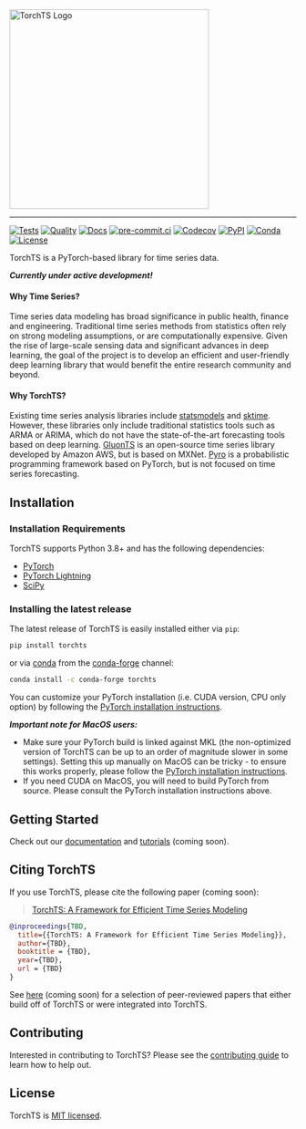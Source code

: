 <a href="https://rose-stl-lab.github.io/torchTS/">
  <img width="350" src="./docs/source/_static/images/torchTS_logo.png" alt="TorchTS Logo" />
</a>

---

[![Tests](https://github.com/Rose-STL-Lab/torchTS/workflows/Tests/badge.svg)](https://github.com/Rose-STL-Lab/torchTS/actions?query=workflow%3ATests)
[![Quality](https://github.com/Rose-STL-Lab/torchTS/workflows/Quality/badge.svg)](https://github.com/Rose-STL-Lab/torchTS/actions?query=workflow%3AQuality)
[![Docs](https://github.com/Rose-STL-Lab/torchTS/workflows/Docs/badge.svg)](https://github.com/Rose-STL-Lab/torchTS/actions?query=workflow%3ADocs)
[![pre-commit.ci](https://results.pre-commit.ci/badge/github/Rose-STL-Lab/torchTS/main.svg)](https://results.pre-commit.ci/latest/github/Rose-STL-Lab/torchTS/main)
[![Codecov](https://img.shields.io/codecov/c/github/Rose-STL-Lab/torchTS?label=Coverage&logo=codecov)](https://app.codecov.io/gh/Rose-STL-Lab/torchTS)
[![PyPI](https://img.shields.io/pypi/v/torchts?label=PyPI&logo=python)](https://pypi.org/project/torchts)
[![Conda](https://img.shields.io/conda/v/conda-forge/torchts?label=Conda&logo=anaconda)](https://anaconda.org/conda-forge/torchts)
[![License](https://img.shields.io/github/license/Rose-STL-Lab/torchTS?label=License)](LICENSE)

TorchTS is a PyTorch-based library for time series data.

***Currently under active development!***

#### Why Time Series?

Time series data modeling has broad significance in public health, finance and engineering. Traditional time series methods from statistics often rely on strong modeling assumptions, or are computationally expensive. Given the rise of large-scale sensing data and significant advances in deep learning, the goal of the project is to develop an efficient and user-friendly deep learning library that would benefit the entire research community and beyond.

#### Why TorchTS?

Existing time series analysis libraries include [statsmodels](https://www.statsmodels.org/stable/index.html) and [sktime](https://github.com/alan-turing-institute/sktime). However, these libraries only include traditional statistics tools such as ARMA or ARIMA, which do not have the state-of-the-art forecasting tools based on deep learning. [GluonTS](https://ts.gluon.ai/) is an open-source time series library developed by Amazon AWS, but is based on MXNet. [Pyro](https://pyro.ai/) is a probabilistic programming framework based on PyTorch, but is not focused on time series forecasting.

## Installation

### Installation Requirements

TorchTS supports Python 3.8+ and has the following dependencies:

- [PyTorch](https://pytorch.org/)
- [PyTorch Lightning](https://pytorchlightning.ai/)
- [SciPy](https://www.scipy.org/)

### Installing the latest release

The latest release of TorchTS is easily installed either via `pip`:

```bash
pip install torchts
```

or via [conda](https://docs.conda.io/projects/conda/) from the [conda-forge](https://conda-forge.org/) channel:

```bash
conda install -c conda-forge torchts
```

You can customize your PyTorch installation (i.e. CUDA version, CPU only option)
by following the [PyTorch installation instructions](https://pytorch.org/get-started/locally/).

***Important note for MacOS users:***

- Make sure your PyTorch build is linked against MKL (the non-optimized version
  of TorchTS can be up to an order of magnitude slower in some settings).
  Setting this up manually on MacOS can be tricky - to ensure this works properly,
  please follow the [PyTorch installation instructions](https://pytorch.org/get-started/locally/).
- If you need CUDA on MacOS, you will need to build PyTorch from source. Please
  consult the PyTorch installation instructions above.

## Getting Started

Check out our [documentation](https://rose-stl-lab.github.io/torchTS/) and
[tutorials](https://rose-stl-lab.github.io/torchTS/tutorials) (coming soon).

## Citing TorchTS

If you use TorchTS, please cite the following paper (coming soon):

> [TorchTS: A Framework for Efficient Time Series Modeling](TBD)

```bibtex
@inproceedings{TBD,
  title={{TorchTS: A Framework for Efficient Time Series Modeling}},
  author={TBD},
  booktitle = {TBD},
  year={TBD},
  url = {TBD}
}
```

See [here](https://rose-stl-lab.github.io/torchTS/papers) (coming soon) for a selection of peer-reviewed papers that either build off of TorchTS or were integrated into TorchTS.

## Contributing

Interested in contributing to TorchTS? Please see the [contributing guide](CONTRIBUTING.md) to learn how to help out.

## License

TorchTS is [MIT licensed](LICENSE).
